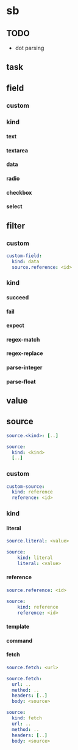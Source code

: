 # sb

## TODO

- dot parsing

## task

## field

### custom

### kind

#### text
#### textarea
#### data
#### radio
#### checkbox
#### select

## filter

### custom

```yaml
custom-field:
  kind: data
  source.reference: <id>
```

### kind

#### succeed
#### fail
#### expect
#### regex-match
#### regex-replace
#### parse-integer
#### parse-float

## value

## source

```yaml
source.<kind>: [..]
```

```yaml
source:
  kind: <kind>
  [..]
```

### custom

```yaml
custom-source:
  kind: reference
  reference: <id>
```

### kind

#### literal

```yaml
source.literal: <value>
```

```yaml
source:
    kind: literal
    literal: <value>
```

#### reference

```yaml
source.reference: <id>
```

```yaml
source:
    kind: reference
    reference: <id>
```

#### template
#### command

#### fetch

```yaml
source.fetch: <url>
```

```yaml
source.fetch:
  url: ..
  method: ..
  headers: [..]
  body: <source>
```

```yaml
source:
  kind: fetch
  url: ..
  method: ..
  headers: [..]
  body: <source>
```
